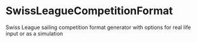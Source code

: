 # SwissLeagueCompetitionFormat
Swiss League sailing competition format generator with options for real life input or as a simulation 
